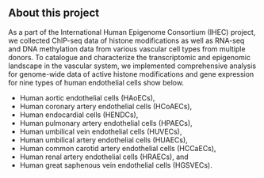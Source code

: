 ## About this project

As a part of the International Human Epigenome Consortium (IHEC) project, 
we collected ChIP-seq data of histone modifications as well as RNA-seq and DNA methylation data from various vascular cell types from multiple donors. To catalogue and characterize the transcriptomic and epigenomic landscape in the vascular system, we implemented comprehensive analysis for genome-wide data of active histone modifications and gene expression for nine types of human endothelial cells show below.

- Human aortic endothelial cells (HAoECs),
- Human coronary artery endothelial cells (HCoAECs),
- Human endocardial cells (HENDCs),
- Human pulmonary artery endothelial cells (HPAECs),
- Human umbilical vein endothelial cells (HUVECs),
- Human umbilical artery endothelial cells (HUAECs),
- Human common carotid artery endothelial cells (HCCaECs),
- Human renal artery endothelial cells (HRAECs), and
- Human great saphenous vein endothelial cells (HGSVECs).
